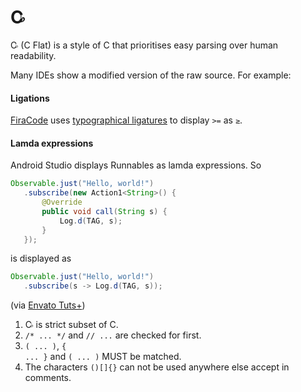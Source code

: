 # C<span style="margin-left:-0.3em;font-size:70%;vertical-align: 10%;">♭</span>

C<span style="margin-left:-0.25em;font-size:70%;vertical-align: 9%;">♭</span> (C Flat) is a style of C that prioritises easy parsing over human readability.

Many IDEs show a modified version of the raw source. For example:

#### Ligations

[FiraCode](https://github.com/tonsky/FiraCode) uses [typographical ligatures](https://en.wikipedia.org/wiki/Typographic_ligature) to display <code class="language-c token operator">&gt;=</code> as <code class="language-c token operator">≥</code>.

#### Lamda expressions

Android Studio displays Runnables as lamda expressions. So

```java
Observable.just("Hello, world!")  
   .subscribe(new Action1<String>() {
       @Override
       public void call(String s) {
           Log.d(TAG, s);
       }
   });
```

is displayed as

```java
Observable.just("Hello, world!")  
   .subscribe(s -> Log.d(TAG, s));

```
(via [Envato Tuts+](https://code.tutsplus.com/tutorials/java-8-for-android-cleaner-code-with-lambda-expressions--cms-29661))

 

1. C<span style="margin-left:-2px;font-size:70%;vertical-align: 1px;">♭</span> is strict subset of C.
1. <code class="language-c">/* ... */</code> and <code class="language-c">// ...</code> are checked for first.
1.  <code class="language-c">( ... )</code>, <code class="language-c">{ ... }</code> and <code class="language-c">( ... )</code> MUST be matched.
1. The characters `()[]{}` can not be used anywhere else accept in comments.
<!--4. All variables MUST be prefixed with `$`.
-->

